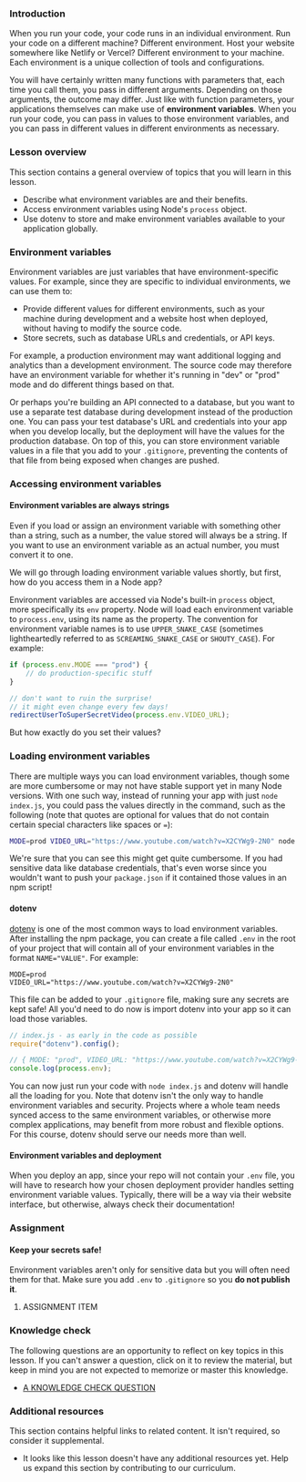 ### Introduction

When you run your code, your code runs in an individual environment. Run your code on a different machine? Different environment. Host your website somewhere like Netlify or Vercel? Different environment to your machine. Each environment is a unique collection of tools and configurations.

You will have certainly written many functions with parameters that, each time you call them, you pass in different arguments. Depending on those arguments, the outcome may differ. Just like with function parameters, your applications themselves can make use of **environment variables**. When you run your code, you can pass in values to those environment variables, and you can pass in different values in different environments as necessary.

### Lesson overview

This section contains a general overview of topics that you will learn in this lesson.

- Describe what environment variables are and their benefits.
- Access environment variables using Node's `process` object.
- Use dotenv to store and make environment variables available to your application globally.

### Environment variables

Environment variables are just variables that have environment-specific values. For example, since they are specific to individual environments, we can use them to:

- Provide different values for different environments, such as your machine during development and a website host when deployed, without having to modify the source code.
- Store secrets, such as database URLs and credentials, or API keys.

For example, a production environment may want additional logging and analytics than a development environment. The source code may therefore have an environment variable for whether it's running in "dev" or "prod" mode and do different things based on that.

Or perhaps you're building an API connected to a database, but you want to use a separate test database during development instead of the production one. You can pass your test database's URL and credentials into your app when you develop locally, but the deployment will have the values for the production database. On top of this, you can store environment variable values in a file that you add to your `.gitignore`, preventing the contents of that file from being exposed when changes are pushed.

### Accessing environment variables

<div class="lesson-note" markdown="1">

#### Environment variables are always strings

Even if you load or assign an environment variable with something other than a string, such as a number, the value stored will always be a string. If you want to use an environment variable as an actual number, you must convert it to one.

</div>

We will go through loading environment variable values shortly, but first, how do you access them in a Node app?

Environment variables are accessed via Node's built-in `process` object, more specifically its `env` property. Node will load each environment variable to `process.env`, using its name as the property. The convention for environment variable names is to use `UPPER_SNAKE_CASE` (sometimes lightheartedly referred to as `SCREAMING_SNAKE_CASE` or `SHOUTY_CASE`). For example:

```javascript
if (process.env.MODE === "prod") {
    // do production-specific stuff
}

// don't want to ruin the surprise!
// it might even change every few days!
redirectUserToSuperSecretVideo(process.env.VIDEO_URL);
```

But how exactly do you set their values?

### Loading environment variables

There are multiple ways you can load environment variables, though some are more cumbersome or may not have stable support yet in many Node versions. With one such way, instead of running your app with just `node index.js`, you could pass the values directly in the command, such as the following (note that quotes are optional for values that do not contain certain special characters like spaces or `=`):

```bash
MODE=prod VIDEO_URL="https://www.youtube.com/watch?v=X2CYWg9-2N0" node index.js
```

We're sure that you can see this might get quite cumbersome. If you had sensitive data like database credentials, that's even worse since you wouldn't want to push your `package.json` if it contained those values in an npm script!

#### dotenv

[dotenv](https://www.npmjs.com/package/dotenv) is one of the most common ways to load environment variables. After installing the npm package, you can create a file called `.env` in the root of your project that will contain all of your environment variables in the format `NAME="VALUE"`. For example:

```properties
MODE=prod
VIDEO_URL="https://www.youtube.com/watch?v=X2CYWg9-2N0"
```

This file can be added to your `.gitignore` file, making sure any secrets are kept safe! All you'd need to do now is import dotenv into your app so it can load those variables.

```javascript
// index.js - as early in the code as possible
require("dotenv").config();

// { MODE: "prod", VIDEO_URL: "https://www.youtube.com/watch?v=X2CYWg9-2N0" }
console.log(process.env);
```

You can now just run your code with `node index.js` and dotenv will handle all the loading for you. Note that dotenv isn't the only way to handle environment variables and security. Projects where a whole team needs synced access to the same environment variables, or otherwise more complex applications, may benefit from more robust and flexible options. For this course, dotenv should serve our needs more than well.

<div class="lesson-note lesson-note--tip" markdown="1">

#### Environment variables and deployment

When you deploy an app, since your repo will not contain your `.env` file, you will have to research how your chosen deployment provider handles setting environment variable values. Typically, there will be a way via their website interface, but otherwise, always check their documentation!

</div>

### Assignment

<div class="lesson-content__panel" markdown="1">

<div class="lesson-note lesson-note--critical" markdown="1">

#### Keep your secrets safe!

Environment variables aren't only for sensitive data but you will often need them for that. Make sure you add `.env` to `.gitignore` so you **do not publish it**.

</div>

1. ASSIGNMENT ITEM

</div>

### Knowledge check

The following questions are an opportunity to reflect on key topics in this lesson. If you can't answer a question, click on it to review the material, but keep in mind you are not expected to memorize or master this knowledge.

- [A KNOWLEDGE CHECK QUESTION](A-KNOWLEDGE-CHECK-URL)

### Additional resources

This section contains helpful links to related content. It isn't required, so consider it supplemental.

- It looks like this lesson doesn't have any additional resources yet. Help us expand this section by contributing to our curriculum.
